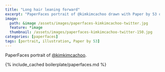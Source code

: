 ```yaml
---
title: "Long hair leaning forward"
excerpt: "PaperFaces portrait of @kimkimcachoo drawn with Paper by 53 on an iPad."
image: 
  path: &image /assets/images/paperfaces-kimkimcachoo-twitter.jpg 
  feature: *image
  thumbnail: /assets/images/paperfaces-kimkimcachoo-twitter-150.jpg
categories: [paperfaces]
tags: [portrait, illustration, Paper by 53]
---
```


PaperFaces portrait of [@kimkimcachoo](https://twitter.com/kimkimcachoo).

{% include_cached boilerplate/paperfaces.md %}
